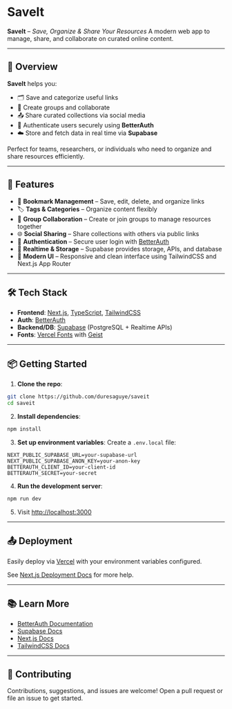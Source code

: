 

# SaveIt

**SaveIt** – *Save, Organize & Share Your Resources*
A modern web app to manage, share, and collaborate on curated online content.

---

## 🌟 Overview

**SaveIt** helps you:

* 🗂 Save and categorize useful links
* 🤝 Create groups and collaborate
* 📤 Share curated collections via social media
* 🔐 Authenticate users securely using **BetterAuth**
* ☁️ Store and fetch data in real time via **Supabase**

Perfect for teams, researchers, or individuals who need to organize and share resources efficiently.

---

## 🚀 Features

* 🔗 **Bookmark Management** – Save, edit, delete, and organize links
* 🏷 **Tags & Categories** – Organize content flexibly
* 👥 **Group Collaboration** – Create or join groups to manage resources together
* 🌐 **Social Sharing** – Share collections with others via public links
* 🔐 **Authentication** – Secure user login with [BetterAuth](https://betterauth.dev)
* 🧠 **Realtime & Storage** – Supabase provides storage, APIs, and database
* 💅 **Modern UI** – Responsive and clean interface using TailwindCSS and Next.js App Router

---

## 🛠 Tech Stack

* **Frontend**: [Next.js](https://nextjs.org/), [TypeScript](https://www.typescriptlang.org/), [TailwindCSS](https://tailwindcss.com/)
* **Auth**: [BetterAuth](https://betterauth.dev)
* **Backend/DB**: [Supabase](https://supabase.com/) (PostgreSQL + Realtime APIs)
* **Fonts**: [Vercel Fonts](https://vercel.com/font) with [Geist](https://vercel.com/font/geist)

---

## 📦 Getting Started

1. **Clone the repo**:

```bash
git clone https://github.com/duresaguye/saveit
cd saveit
```

2. **Install dependencies**:

```bash
npm install
```

3. **Set up environment variables**:
   Create a `.env.local` file:

```env
NEXT_PUBLIC_SUPABASE_URL=your-supabase-url
NEXT_PUBLIC_SUPABASE_ANON_KEY=your-anon-key
BETTERAUTH_CLIENT_ID=your-client-id
BETTERAUTH_SECRET=your-secret
```

4. **Run the development server**:

```bash
npm run dev
```

5. Visit [http://localhost:3000](http://localhost:3000)

---

## 📤 Deployment

Easily deploy via [Vercel](https://vercel.com) with your environment variables configured.

See [Next.js Deployment Docs](https://nextjs.org/docs/app/building-your-application/deploying) for more help.

---

## 📚 Learn More

* [BetterAuth Documentation](https://betterauth.dev/docs)
* [Supabase Docs](https://supabase.com/docs)
* [Next.js Docs](https://nextjs.org/docs)
* [TailwindCSS Docs](https://tailwindcss.com/docs)

---

## 🤝 Contributing

Contributions, suggestions, and issues are welcome!
Open a pull request or file an issue to get started.

